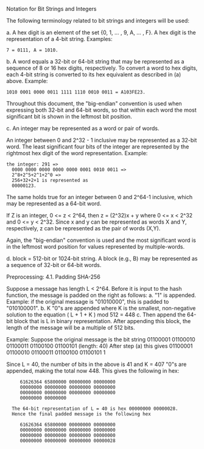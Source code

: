 Notation for Bit Strings and Integers

The following terminology related to bit strings and integers will be
used:

a. A hex digit is an element of the set {0, 1, ... , 9, A, ... , F}.
   A hex digit is the representation of a 4-bit string. Examples: 

    7 = 0111, A = 1010.

b. A word equals a 32-bit or 64-bit string that may be represented
as a sequence of 8 or 16 hex digits, respectively.  To convert a
word to hex digits, each 4-bit string is converted to its hex
equivalent as described in (a) above.  Example:

    1010 0001 0000 0011 1111 1110 0010 0011 = A103FE23.

Throughout this document, the "big-endian" convention is used when
expressing both 32-bit and 64-bit words, so that within each word
the most significant bit is shown in the leftmost bit position.

c. An integer may be represented as a word or pair of words.

An integer between 0 and 2^32 - 1 inclusive may be represented as
a 32-bit word.  The least significant four bits of the integer are
represented by the rightmost hex digit of the word representation.
Example: 

    the integer: 291 =>
      0000 0000 0000 0000 0000 0001 0010 0011 =>
      2^8+2^5+2^1+2^0 => 
      256+32+2+1 is represented as
      00000123.

The same holds true for an integer between 0 and 2^64-1 inclusive,
which may be represented as a 64-bit word.

If Z is an integer, 0 <= z < 2^64, then z = (2^32)x + y where
0 <= x < 2^32 and 0 <= y < 2^32.  Since x and y can be represented
as words X and Y, respectively, z can be represented as the pair
of words (X,Y).

Again, the "big-endian" convention is used and the most
significant word is in the leftmost word position for values
represented by multiple-words.

d. block = 512-bit or 1024-bit string.  A block (e.g., B) may be
represented as a sequence of 32-bit or 64-bit words.

Preprocessing:
4.1.  Padding SHA-256

Suppose a message has length L < 2^64.  Before it is input to the
hash function, the message is padded on the right as follows:
a. "1" is appended.  Example: if the original message is "01010000",
   this is padded to "010100001".
b. K "0"s are appended where K is the smallest, non-negative solution
   to the equation
      ( L + 1 + K ) mod 512 = 448
c. Then append the 64-bit block that is L in binary representation.
   After appending this block, the length of the message will be a
   multiple of 512 bits.
   
Example: Suppose the original message is the bit string
    01100001 01100010 01100011 01100100 01100101        (length: 40)
After step (a) this gives
    01100001 01100010 01100011 01100100 01100101 1

Since L = 40, the number of bits in the above is 41 and K = 407
"0"s are appended, making the total now 448.  This gives the
following in hex:

         61626364 65800000 00000000 00000000
         00000000 00000000 00000000 00000000
         00000000 00000000 00000000 00000000
         00000000 00000000

      The 64-bit representation of L = 40 is hex 00000000 00000028.
      Hence the final padded message is the following hex

         61626364 65800000 00000000 00000000
         00000000 00000000 00000000 00000000
         00000000 00000000 00000000 00000000
         00000000 00000000 00000000 00000028
